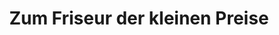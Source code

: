 ---
title: "Zum Friseur der kleinen Preise"
url: /ilsenburg/zum-friseur-der-kleinen-preise/
shop: Friseur
---